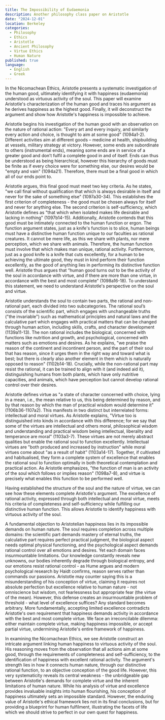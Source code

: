 ```yaml
---
title: The Impossibility of Eudaemonia
description: Another philosophy class paper on Aristotle
date: "2024-12-01"
location: Berkeley
categories:
  - Philosophy
  - Ethics
  - Aristotle
  - Ancient Philosophy
  - Virtue Ethics
  - Human Nature
published: true
language:
  - English
  - Greek
---
```


In the Nicomachean Ethics, Aristotle presents a systematic investigation of the human good, ultimately identifying it with happiness (eudaemonia) understood as virtuous activity of the soul. This paper will examine Aristotle's characterization of the human good and traces his argument as he derives happiness as the highest good. Finally, it will deconstruct the argument and show how Aristotle's happiness is impossible to achieve.

Aristotle begins his investigation of the human good with an observation on the nature of rational action: "Every art and every inquiry, and similarly every action and choice, is thought to aim at some good" (1094a1-2). Different activities aim at different goods – medicine at health, shipbuilding at vessels, military strategy at victory. However, some ends are subordinate to others (instrumental ends), meaning some ends are in service of a greater good and don’t fulfil a complete good in and of itself. Ends can thus be understood as being hierarchical, however this hierarchy of goods must be finite as if every choice were for something else, our desires would be "empty and vain" (1094a21). Therefore, there must be a final good in which all of our ends point to.

Aristotle argues, this final good must meet two key criteria. As he states, "we call final without qualification that which is always desirable in itself and never for the sake of something else" (1097a30-34). This establishes the first criterion of completeness - the good must be chosen always for itself and never for anything else. The second criterion is self-sufficiency, which Aristotle defines as "that which when isolated makes life desirable and lacking in nothing" (1097b14-15). Additionally, Aristotle contends that this good must be intimately connected to the human function or ergon. The function argument states, just as a knife's function is to slice, human beings must have a distinctive human function unique to our faculties as rational creatures. It cannot be mere life, as this we share with plants, nor mere perception, which we share with animals. Therefore, the human function must involve that which makes man unique, rational activity. Furthermore, just as a good knife is a knife that cuts excellently, for a human to be achieving the ultimate good, they must in kind perform their function excellently, as the good of anything lies in performing its distinctive function well. Aristotle thus argues that “human good turns out to be the activity of the soul in accordance with virtue, and if there are more than one virtue, in accordance with the best and most complete” (1098a16-18). To understand this statement, we need to understand Aristotle's perspective on the soul and virtue.

Aristotle understands the soul to contain two parts, the rational and non-rational part, each divided into two subcategories. The rational soul’s consists of the scientific part, which engages with unchangeable truths ("the invariable") such as mathematical principles and natural laws and the calculative part which engages with practical matters that can be changed through human action, including skills, crafts, and character development (1139a11-13). The non rational includes the biological, concerned with functions like nutrition and growth, and psychological, concerned with matters such as emotions and desires. As he explains, "we praise the reason of the continent and incontinent person, and the part of their soul that has reason, since it urges them in the right way and toward what is best; but there is clearly also another element in them which is naturally opposed to reason" (1102b14-18). Crucially, while the non-rational part may resist the rational, it can be trained to align with it (and indeed aid it), distinguishing humans from both plants, which have only nutritive capacities, and animals, which have perception but cannot develop rational control over their desires.

Aristotle defines virtue as "a state of character concerned with choice, lying in a mean, i.e., the mean relative to us, this being determined by reason, and by that reason by which the man of practical wisdom would determine it" (1106b36-1107a2). This manifests in two distinct but interrelated forms: intellectual and moral virtues. As Aristotle explains, "Virtue too is distinguished into kinds in accordance with this difference; for we say that some of the virtues are intellectual and others moral, philosophical wisdom and understanding and practical wisdom being intellectual, liberality and temperance are moral" (1103a3-7). These virtues are not merely abstract qualities but enable the rational soul to function excellently. Intellectual virtues are "both produced and increased by instruction" while moral virtues come about "as a result of habit” (1103a14-17). Together, if cultivated and habitualised, they form a complete system of excellence that enables the rational soul to function optimally in both theoretical contemplation and practical action. As Aristotle emphasizes, "the function of man is an activity of the soul which follows or implies reason" (1098a7-8), and virtue is precisely what enables this function to be performed well.

Having established the structure of the soul and the nature of virtue, we can see how these elements complete Aristotle's argument. The excellence of rational activity, expressed through both intellectual and moral virtue, meets his criteria of completeness and self-sufficiency while fulfilling our distinctive human function. This allows Aristotle to identify happiness with virtuous activity of the soul.

A fundamental objection to Aristotelian happiness lies in its impossible demands on human nature. The soul requires completion across multiple domains: the scientific part demands mastery of eternal truths, the calculative part requires perfect practical judgment, the biological aspect needs optimal physical functioning, and the psychological aspect demands rational control over all emotions and desires. Yet each domain faces insurmountable limitations. Our knowledge constantly reveals new unknowns, our bodies inherently degrade through biological entropy, and our emotions resist rational control - as Hume argues and modern psychological research by Haidt confirms, reason serves rather than commands our passions. Aristotle may counter saying this is a misunderstanding of his conception of virtue, claiming it requires not absolute perfection but excellence relative to human nature - not omniscience but wisdom, not fearlessness but appropriate fear (the virtue of the mean). However, this defense creates an insurmountable problem of threshold - what level of excellence suffices? Any standard becomes arbitrary. More fundamentally, accepting limited excellence contradicts Aristotle's own requirement that happiness demands activity in accordance with the best and most complete virtue. We face an irreconcilable dilemma: either maintain complete virtue, making happiness impossible, or accept partial virtue, undermining Aristotle's entire framework of happiness.

In examining the Nicomachean Ethics, we see Aristotle construct an intricate argument linking human happiness to virtuous activity of the soul. His reasoning moves from the observation that all actions aim at some good, through the requirements of completeness and self-sufficiency, to the identification of happiness with excellent rational activity. The argument's strength lies in how it connects human nature, through our distinctive rational function, to an objective conception of the good life. However, this very systematicity reveals its central weakness - the unbridgeable gap between Aristotle's demands for complete virtue and the inherent limitations of human nature. While his analysis of virtue and excellence provides invaluable insights into human flourishing, his conception of happiness ultimately sets an impossible standard. However, the enduring value of Aristotle's ethical framework lies not in its final conclusions, but for providing a blueprint for human fulfilment, illustrating the facets of life which we should strive to perfect in our own quest for happiness.
